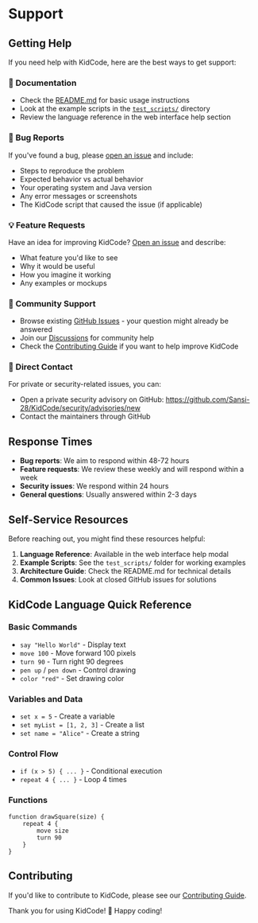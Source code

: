 # Support

## Getting Help

If you need help with KidCode, here are the best ways to get support:

### 📖 Documentation
- Check the [README.md](README.md) for basic usage instructions
- Look at the example scripts in the [`test_scripts/`](test_scripts/) directory
- Review the language reference in the web interface help section

### 🐛 Bug Reports
If you've found a bug, please [open an issue](https://github.com/Sansi-28/KidCode/issues/new) and include:
- Steps to reproduce the problem
- Expected behavior vs actual behavior
- Your operating system and Java version
- Any error messages or screenshots
- The KidCode script that caused the issue (if applicable)

### 💡 Feature Requests
Have an idea for improving KidCode? [Open an issue](https://github.com/Sansi-28/KidCode/issues/new) and describe:
- What feature you'd like to see
- Why it would be useful
- How you imagine it working
- Any examples or mockups

### 🤝 Community Support
- Browse existing [GitHub Issues](https://github.com/Sansi-28/KidCode/issues) - your question might already be answered
- Join our [Discussions](https://github.com/Sansi-28/KidCode/discussions) for community help
- Check the [Contributing Guide](CONTRIBUTING.md) if you want to help improve KidCode

### 📧 Direct Contact
For private or security-related issues, you can:
- Open a private security advisory on GitHub: https://github.com/Sansi-28/KidCode/security/advisories/new
- Contact the maintainers through GitHub

## Response Times

- **Bug reports**: We aim to respond within 48-72 hours
- **Feature requests**: We review these weekly and will respond within a week
- **Security issues**: We respond within 24 hours
- **General questions**: Usually answered within 2-3 days

## Self-Service Resources

Before reaching out, you might find these resources helpful:

1. **Language Reference**: Available in the web interface help modal
2. **Example Scripts**: See the `test_scripts/` folder for working examples
3. **Architecture Guide**: Check the README.md for technical details
4. **Common Issues**: Look at closed GitHub issues for solutions

## KidCode Language Quick Reference

### Basic Commands
- `say "Hello World"` - Display text
- `move 100` - Move forward 100 pixels
- `turn 90` - Turn right 90 degrees
- `pen up` / `pen down` - Control drawing
- `color "red"` - Set drawing color

### Variables and Data
- `set x = 5` - Create a variable
- `set myList = [1, 2, 3]` - Create a list
- `set name = "Alice"` - Create a string

### Control Flow
- `if (x > 5) { ... }` - Conditional execution
- `repeat 4 { ... }` - Loop 4 times

### Functions
```kidcode
function drawSquare(size) {
    repeat 4 {
        move size
        turn 90
    }
}
```

## Contributing

If you'd like to contribute to KidCode, please see our [Contributing Guide](CONTRIBUTING.md).

Thank you for using KidCode! 🎨 Happy coding!